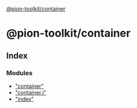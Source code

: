 [@pion-toolkit/container](README.md)

# @pion-toolkit/container

## Index

### Modules

* ["container"](modules/_container_.md)
* ["container.i"](modules/_container_i_.md)
* ["index"](modules/_index_.md)
